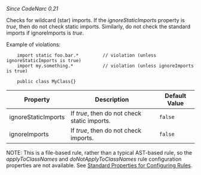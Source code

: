 
*Since CodeNarc 0.21*

Checks for wildcard (star) imports. If the *ignoreStaticImports* property is *true*, then do not check static imports.
Similarly, do not check the standard imports if ignoreImports is *true*.

Example of violations:

```
    import static foo.bar.*         // violation (unless ignoreStaticImports is true)
    import my.something.*           // violation (unless ignoreImports is true)

    public class MyClass{}
```

| Property                    | Description            | Default Value    |
|-----------------------------|------------------------|------------------|
| ignoreStaticImports         | If *true*, then do not check static imports. | `false` |
| ignoreImports               | If *true*, then do not check imports.        | `false` |

NOTE: This is a file-based rule, rather than a typical AST-based rule, so the *applyToClassNames*
and *doNotApplyToClassNames* rule configuration properties are not available. See
[Standard Properties for Configuring Rules](./codenarc-configuring-rules.html#standard-properties-for-configuring-rules).
